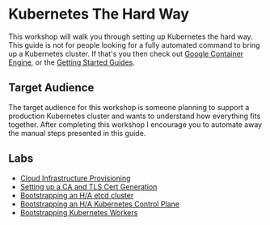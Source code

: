 # Kubernetes The Hard Way

This workshop will walk you through setting up Kubernetes the hard way. This guide is not for people looking for a fully automated command to bring up a Kubernetes cluster. If that's you then check out [Google Container Engine](https://cloud.google.com/container-engine), or the [Getting Started Guides](http://kubernetes.io/docs/getting-started-guides/).

## Target Audience

The target audience for this workshop is someone planning to support a production Kubernetes cluster and wants to understand how everything fits together. After completing this workshop I encourage you to automate away the manual steps presented in this guide.

## Labs

* [Cloud Infrastructure Provisioning](docs/infrastructure.md)
* [Setting up a CA and TLS Cert Generation](docs/certificate-authority.md)
* [Bootstrapping an H/A etcd cluster](docs/etcd.md)
* [Bootstrapping an H/A Kubernetes Control Plane](docs/kubernetes-controller.md)
* [Bootstrapping Kubernetes Workers](docs/kubernetes-worker.md)
